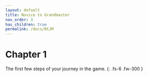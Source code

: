 ```yaml
---
layout: default
title: Novice to Grandmaster
nav_order: 3
has_children: true
permalink: /docs/NtJM
---
```


# Chapter 1

The first few steps of your journey in the game.
{: .fs-6 .fw-300 }
